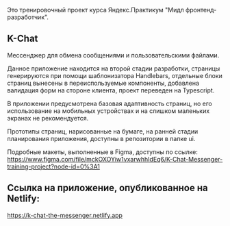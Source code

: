 Это тренировочный проект курса Яндекс.Практикум "Мидл фронтенд-разработчик".

## K-Chat

Мессенджер для обмена сообщениями и пользовательскими файлами.

Данное приложение находится на второй стадии разработки, страницы генерируются при помощи шаблонизатора Handlebars, отдельные блоки страниц вынесены в переиспользуемые компоненты, добавлена валидация форм на стороне клиента, проект переведен на Typescript.

В приложении предусмотрена базовая адаптивность страниц, но его использование на мобильных устройствах и на слишком маленьких экранах не рекомендуется.

Прототипы страниц, нарисованные на бумаге, на ранней стадии планирования приложения, доступны в репозитории в папке ui.

Подробные макеты, выполненные в Figma, доступны по ссылке:
https://www.figma.com/file/mckOXOYiw1vxarwhhIdEq6/K-Chat-Messenger-training-project?node-id=0%3A1

## Ссылка на приложение, опубликованное на Netlify:
https://k-chat-the-messenger.netlify.app
